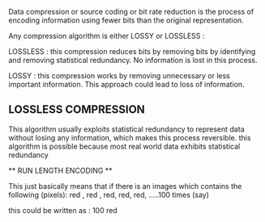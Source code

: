 Data compression or source coding or bit rate reduction is the process of encoding information using fewer bits than
the original representation.

Any compression algorithm is either LOSSY or LOSSLESS :

LOSSLESS : this compression reduces bits by removing bits by identifying and removing statistical redundancy. 
No information is lost in this process.

LOSSY : this compression works by removing unnecessary or less important information.
This approach could lead to loss of information.




LOSSLESS COMPRESSION
--------------------


This algorithm usually exploits statistical redundancy to represent data without losing any information,
which makes this process reversible. 
this algorithm is possible because most real world data exhibits statistical redundancy

** RUN LENGTH ENCODING **
  
This just basically means that if there is an images which contains the following (pixels):
red , red , red, red, red, .....100 times (say)

this could be written as : 100 red 

